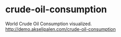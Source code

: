 # crude-oil-consumption

World Crude Oil Consumption visualized. http://demo.akselipalen.com/crude-oil-consumption
